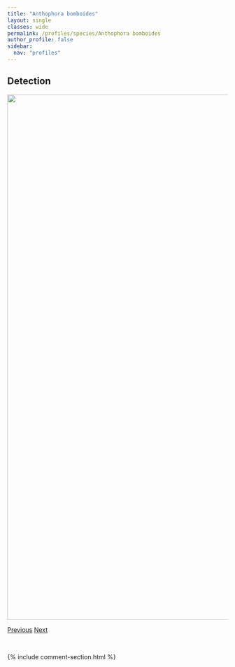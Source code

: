 ```yaml
---
title: "Anthophora bomboides"
layout: single
classes: wide
permalink: /profiles/species/Anthophora bomboides
author_profile: false
sidebar:
  nav: "profiles"
---
```


<h2>Detection</h2>

<a href="/ANBC/assets/figures/species/Anthophora bomboides/range-map.png">
<img src="/ANBC/assets/figures/species/Anthophora bomboides/range-map.png" height = "1200" width = "800">
</a>

<a href="/profiles/species/Anthidium tenuiflorae" class="pagination--pager" title="PreviousName">Previous</a> <a href="/profiles/species/Anthophora occidentalis" class="pagination--pager" title="NextName">Next</a>

<p>&nbsp;</p>

{% include comment-section.html %}
